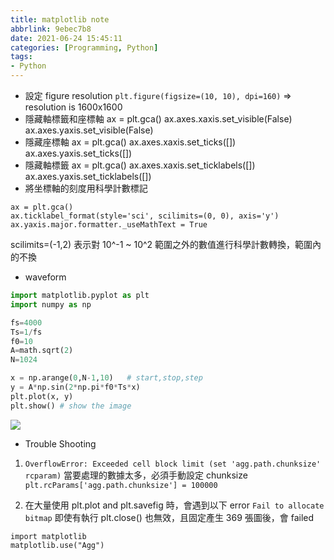 ```yaml
---
title: matplotlib note
abbrlink: 9ebec7b8
date: 2021-06-24 15:45:11
categories: [Programming, Python]
tags:
- Python
---
```

* 設定 figure resolution
`plt.figure(figsize=(10, 10), dpi=160)`
=> resolution is 1600x1600
* 隱藏軸標籤和座標軸
ax = plt.gca()
ax.axes.xaxis.set_visible(False)
ax.axes.yaxis.set_visible(False)
* 隱藏座標軸
ax = plt.gca()
ax.axes.xaxis.set_ticks([])
ax.axes.yaxis.set_ticks([])
* 隱藏軸標籤
ax = plt.gca()
ax.axes.xaxis.set_ticklabels([])
ax.axes.yaxis.set_ticklabels([])
* 將坐標軸的刻度用科學計數標記
```
ax = plt.gca()
ax.ticklabel_format(style='sci', scilimits=(0, 0), axis='y')
ax.yaxis.major.formatter._useMathText = True
```
scilimits=(-1,2) 表示對 10^-1 ~ 10^2 範圍之外的數值進行科學計數轉換，範圍內的不換
* waveform
```python
import matplotlib.pyplot as plt
import numpy as np

fs=4000
Ts=1/fs
f0=10
A=math.sqrt(2)
N=1024

x = np.arange(0,N-1,10)   # start,stop,step
y = A*np.sin(2*np.pi*f0*Ts*x)
plt.plot(x, y)
plt.show() # show the image
```
![](image_01.png)

* Trouble Shooting
1. `OverflowError: Exceeded cell block limit (set 'agg.path.chunksize' rcparam)`
當要處理的數據太多，必須手動設定 chunksize
`plt.rcParams['agg.path.chunksize'] = 100000`

2. 在大量使用 plt.plot and plt.savefig 時，會遇到以下 error
`Fail to allocate bitmap`
即使有執行 plt.close() 也無效，且固定產生 369 張圖後，會 failed
```
import matplotlib
matplotlib.use("Agg")
```